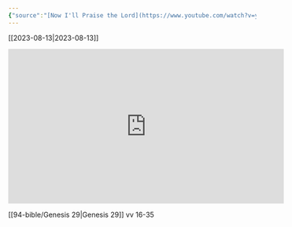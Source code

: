 ```yaml
---
{"source":"[Now I'll Praise the Lord](https://www.youtube.com/watch?v=yYvTurrZIZI)","clipped":"2023-08-13","dg-publish":true,"grade":1,"context":"Personal","type":"Resource","status":"Evergreen","topic":"Sermon","dateCreated":"2023-08-13","permalink":"/sermons/2023-08-13-now-i-ll-praise-the-lord/","dgPassFrontmatter":true}
---
```



[[2023-08-13\|2023-08-13]]

<iframe width="560" height="315" src="https://www.youtube.com/embed/yYvTurrZIZI" title="YouTube video player" frameborder="0" allow="accelerometer; autoplay; clipboard-write; encrypted-media; gyroscope; picture-in-picture" allowfullscreen></iframe>

[[94-bible/Genesis 29\|Genesis 29]] vv 16-35